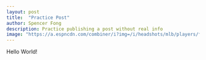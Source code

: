 ```yaml
---
layout: post
title:  "Practice Post"
author: Spencer Fong
description: Practice publishing a post without real info
image: "https://a.espncdn.com/combiner/i?img=/i/headshots/mlb/players/full/4345843.png"
---
```

Hello World!